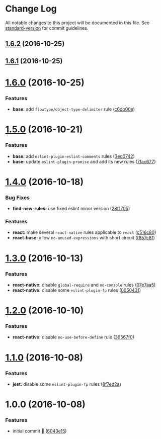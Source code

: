 # Change Log

All notable changes to this project will be documented in this file. See [standard-version](https://github.com/conventional-changelog/standard-version) for commit guidelines.

<a name="1.6.2"></a>
## [1.6.2](https://github.com/anvilabs/eslint-config-anvilabs/compare/v1.6.1...v1.6.2) (2016-10-25)



<a name="1.6.1"></a>
## [1.6.1](https://github.com/anvilabs/eslint-config-anvilabs/compare/v1.6.0...v1.6.1) (2016-10-25)



<a name="1.6.0"></a>
# [1.6.0](https://github.com/anvilabs/eslint-config-anvilabs/compare/v1.5.0...v1.6.0) (2016-10-25)


### Features

* **base:** add `flowtype/object-type-delimiter` rule ([c6db00e](https://github.com/anvilabs/eslint-config-anvilabs/commit/c6db00e))



<a name="1.5.0"></a>
# [1.5.0](https://github.com/anvilabs/eslint-config-anvilabs/compare/v1.4.0...v1.5.0) (2016-10-21)


### Features

* **base:** add `eslint-plugin-eslint-comments` rules ([3ed0742](https://github.com/anvilabs/eslint-config-anvilabs/commit/3ed0742))
* **base:** update `eslint-plugin-promise` and add its new rules ([7fac677](https://github.com/anvilabs/eslint-config-anvilabs/commit/7fac677))



<a name="1.4.0"></a>
# [1.4.0](https://github.com/anvilabs/eslint-config-anvilabs/compare/v1.3.0...v1.4.0) (2016-10-18)


### Bug Fixes

* **find-new-rules:** use fixed eslint minor version ([28f1705](https://github.com/anvilabs/eslint-config-anvilabs/commit/28f1705))


### Features

* **react:** make several `react-native` rules applicable to `react` ([c516c80](https://github.com/anvilabs/eslint-config-anvilabs/commit/c516c80))
* **react-base:** allow `no-unused-expressions` with short circuit ([f857c8f](https://github.com/anvilabs/eslint-config-anvilabs/commit/f857c8f))



<a name="1.3.0"></a>
# [1.3.0](https://github.com/anvilabs/eslint-config-anvilabs/compare/v1.2.0...v1.3.0) (2016-10-13)


### Features

* **react-native:** disable `global-require` and `no-console` rules ([07e7aa5](https://github.com/anvilabs/eslint-config-anvilabs/commit/07e7aa5))
* **react-native:** disable some `eslint-plugin-fp` rules ([0050431](https://github.com/anvilabs/eslint-config-anvilabs/commit/0050431))



<a name="1.2.0"></a>
# [1.2.0](https://github.com/anvilabs/eslint-config-anvilabs/compare/v1.1.0...v1.2.0) (2016-10-10)


### Features

* **react-native:** disable `no-use-before-define` rule ([39567f0](https://github.com/anvilabs/eslint-config-anvilabs/commit/39567f0))



<a name="1.1.0"></a>
# [1.1.0](https://github.com/anvilabs/eslint-config-anvilabs/compare/v1.0.0...v1.1.0) (2016-10-08)


### Features

* **jest:** disable some `eslint-plugin-fp` rules ([8f7ed2a](https://github.com/anvilabs/eslint-config-anvilabs/commit/8f7ed2a))



<a name="1.0.0"></a>
# 1.0.0 (2016-10-08)


### Features

* initial commit 🐣 ([6043e15](https://github.com/anvilabs/eslint-config-anvilabs/commit/6043e15))
